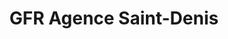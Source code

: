 ---
title: "GFR Agence Saint-Denis"
url: /sainte-clotilde/gfr-agence-saint-denis/
shop: Eisenwaren
---